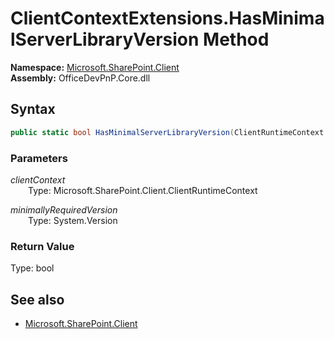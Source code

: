 # ClientContextExtensions.HasMinimalServerLibraryVersion Method  
  

**Namespace:** [Microsoft.SharePoint.Client](Microsoft.SharePoint.Client.md)  
**Assembly:** OfficeDevPnP.Core.dll  
## Syntax
```C#
public static bool HasMinimalServerLibraryVersion(ClientRuntimeContext clientContext, Version minimallyRequiredVersion)
```
### Parameters
*clientContext*  
&emsp;&emsp;Type: Microsoft.SharePoint.Client.ClientRuntimeContext  

*minimallyRequiredVersion*  
&emsp;&emsp;Type: System.Version  

### Return Value
Type: bool  

## See also
- [Microsoft.SharePoint.Client](Microsoft.SharePoint.Client.md)
